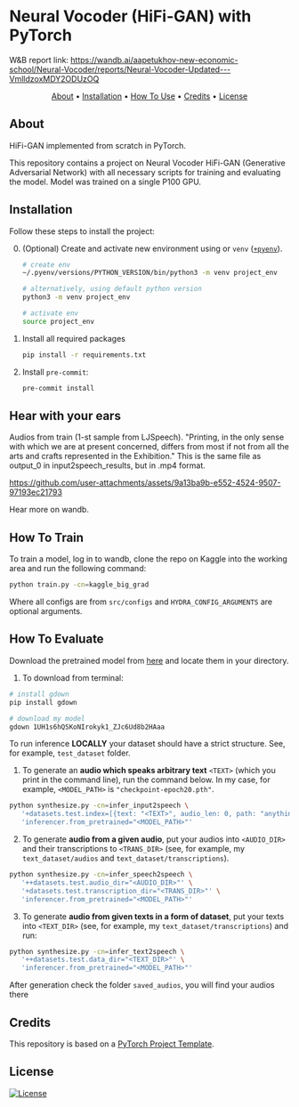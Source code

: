 # Neural Vocoder (HiFi-GAN) with PyTorch

W&B report link: https://wandb.ai/aapetukhov-new-economic-school/Neural-Vocoder/reports/Neural-Vocoder-Updated---VmlldzoxMDY2ODUzOQ

<p align="center">
  <a href="#about">About</a> •
  <a href="#installation">Installation</a> •
  <a href="#how-to-use">How To Use</a> •
  <a href="#credits">Credits</a> •
  <a href="#license">License</a>
</p>

## About

HiFi-GAN implemented from scratch in PyTorch.

This repository contains a project on Neural Vocoder HiFi-GAN (Generative Adversarial Network) with all necessary scripts for training and evaluating the model. Model was trained on a single P100 GPU.

## Installation

Follow these steps to install the project:

0. (Optional) Create and activate new environment using or `venv` ([`+pyenv`](https://github.com/pyenv/pyenv)).

   ```bash
   # create env
   ~/.pyenv/versions/PYTHON_VERSION/bin/python3 -m venv project_env

   # alternatively, using default python version
   python3 -m venv project_env

   # activate env
   source project_env
   ```

1. Install all required packages

   ```bash
   pip install -r requirements.txt
   ```

2. Install `pre-commit`:
   ```bash
   pre-commit install
   ```

## Hear with your ears
Audios from train (1-st sample from LJSpeech). "Printing, in the only sense with which we are at present concerned, differs from most if not from all the arts and crafts represented in the Exhibition." This is the same file as output_0 in input2speech_results, but in .mp4 format.

https://github.com/user-attachments/assets/9a13ba9b-e552-4524-9507-97193ec21793

Hear more on wandb.

## How To Train

To train a model, log in to wandb, clone the repo on Kaggle into the working area and run the following command:

```bash
python train.py -cn=kaggle_big_grad
```

Where all configs are from `src/configs` and `HYDRA_CONFIG_ARGUMENTS` are optional arguments.

## How To Evaluate

Download the pretrained model from [here](https://drive.google.com/drive/folders/1pMJ1x6gwxQyf-twIPXTR-nAGzbraPduN?usp=sharing) and locate them in your directory.

1. To download from terminal:

```bash
# install gdown
pip install gdown

# download my model
gdown 1UH1s6hQSKoNIrokyk1_ZJc6Ud8b2HAaa
```

To run inference **LOCALLY** your dataset should have a strict structure. See, for example, `test_dataset` folder.

1. To generate an **audio which speaks arbitrary text** `<TEXT>` (which you print in the command line), run the command below. In my case, for example, `<MODEL_PATH>` is `"checkpoint-epoch20.pth"`.

```bash
python synthesize.py -cn=infer_input2speech \
   '+datasets.test.index=[{text: "<TEXT>", audio_len: 0, path: "anything.txt"}]' \
   'inferencer.from_pretrained="<MODEL_PATH>"'
```

2. To generate **audio from a given audio**, put your audios into `<AUDIO_DIR>` and their transcriptions to `<TRANS_DIR>` (see, for example, my `text_dataset/audios` and `text_dataset/transcriptions`).

```bash
python synthesize.py -cn=infer_speech2speech \
   '++datasets.test.audio_dir="<AUDIO_DIR>"' \
   '+datasets.test.transcription_dir="<TRANS_DIR>"' \
   'inferencer.from_pretrained="<MODEL_PATH>"'
```

3. To generate **audio from given texts in a form of dataset**, put your texts into `<TEXT_DIR>` (see, for example, my `text_dataset/transcriptions`) and run:

```bash
python synthesize.py -cn=infer_text2speech \
   '++datasets.test.data_dir="<TEXT_DIR>"' \
   'inferencer.from_pretrained="<MODEL_PATH>"'
```

After generation check the folder `saved_audios`, you will find your audios there

## Credits

This repository is based on a [PyTorch Project Template](https://github.com/Blinorot/pytorch_project_template).

## License

[![License](https://img.shields.io/badge/license-MIT-blue.svg)](/LICENSE)
